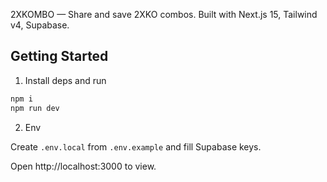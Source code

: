 2XKOMBO — Share and save 2XKO combos. Built with Next.js 15, Tailwind v4, Supabase.

## Getting Started

1. Install deps and run

```bash
npm i
npm run dev
```

2. Env

Create `.env.local` from `.env.example` and fill Supabase keys.

Open http://localhost:3000 to view.
